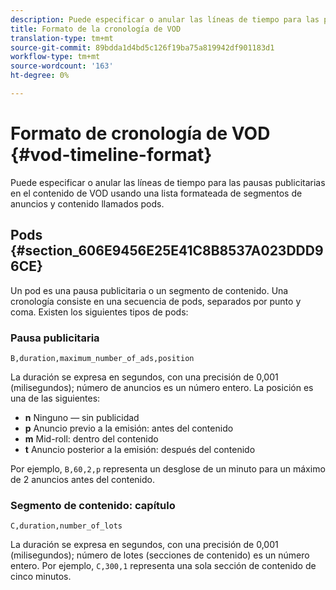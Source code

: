```yaml
---
description: Puede especificar o anular las líneas de tiempo para las pausas publicitarias en el contenido de VOD usando una lista formateada de segmentos de anuncios y contenido llamados pods.
title: Formato de la cronología de VOD
translation-type: tm+mt
source-git-commit: 89bdda1d4bd5c126f19ba75a819942df901183d1
workflow-type: tm+mt
source-wordcount: '163'
ht-degree: 0%

---
```



# Formato de cronología de VOD {#vod-timeline-format}

Puede especificar o anular las líneas de tiempo para las pausas publicitarias en el contenido de VOD usando una lista formateada de segmentos de anuncios y contenido llamados pods.

## Pods {#section_606E9456E25E41C8B8537A023DDD96CE}

Un pod es una pausa publicitaria o un segmento de contenido. Una cronología consiste en una secuencia de pods, separados por punto y coma. Existen los siguientes tipos de pods:

### Pausa publicitaria

```
B,duration,maximum_number_of_ads,position
```

La duración se expresa en segundos, con una precisión de 0,001 (milisegundos); número de anuncios es un número entero. La posición es una de las siguientes:
* **n** Ninguno — sin publicidad
* **p** Anuncio previo a la emisión: antes del contenido
* **m** Mid-roll: dentro del contenido
* **t** Anuncio posterior a la emisión: después del contenido

Por ejemplo, `B,60,2,p` representa un desglose de un minuto para un máximo de 2 anuncios antes del contenido.

### Segmento de contenido: capítulo

```
C,duration,number_of_lots
```

La duración se expresa en segundos, con una precisión de 0,001 (milisegundos); número de lotes (secciones de contenido) es un número entero. Por ejemplo, `C,300,1` representa una sola sección de contenido de cinco minutos.